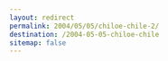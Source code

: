 ```yaml
---
layout: redirect
permalink: 2004/05/05/chiloe-chile-2/
destination: /2004-05-05-chiloe-chile
sitemap: false
---
```

